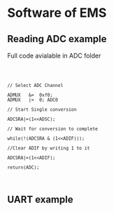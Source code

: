 Software of EMS
===============

Reading ADC example
-------------------
Full code avialable in ADC folder

<code>

	// Select ADC Channel

	ADMUX	&=	0xf0;
	ADMUX	|=	0; ADC0

	// Start Single conversion

	ADCSRA|=(1<<ADSC);

	// Wait for conversion to complete

	while(!(ADCSRA & (1<<ADIF)));

	//Clear ADIF by writing 1 to it
	
	ADCSRA|=(1<<ADIF);

	return(ADC);

</code>

UART example
-------------------
